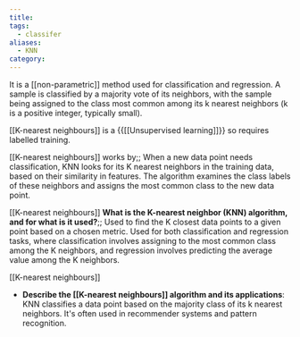```yaml
---
title: 
tags:
  - classifer
aliases:
  - KNN
category:
---
```

It is a [[non-parametric]] method used for classification and regression. A sample is classified by a majority vote of its neighbors, with the sample being assigned to the class most common among its k nearest neighbors (k is a positive integer, typically small).

[[K-nearest neighbours]] is a {{[[Unsupervised learning]]}} so requires labelled training.
<!--SR:!2024-04-08,4,270-->

[[K-nearest neighbours]] works by;; When a new data point needs classification, KNN looks for its K nearest neighbors in the training data, based on their similarity in features. The algorithm examines the class labels of these neighbors and assigns the most common class to the new data point.
<!--SR:!2024-04-08,4,270-->

[[K-nearest neighbours]]
**What is the K-nearest neighbor (KNN) algorithm, and for what is it used?**;; Used to find the K closest data points to a given point based on a chosen metric. Used for both classification and regression tasks, where classification involves assigning to the most common class among the K neighbors, and regression involves predicting the average value among the K neighbors.





[[K-nearest neighbours]]
- **Describe the [[K-nearest neighbours]] algorithm and its applications**: KNN classifies a data point based on the majority class of its k nearest neighbors. It's often used in recommender systems and pattern recognition.

